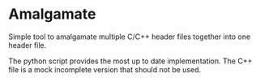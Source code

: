 # Amalgamate
Simple tool to amalgamate multiple C/C++ header files together into one header file.

The python script provides the most up to date implementation. The C++ file is a mock incomplete version
that should not be used.
